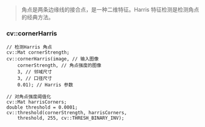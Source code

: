 > 角点是两条边缘线的接合点，是一种二维特征。Harris 特征检测是检测角点的经典方法。

### cv::cornerHarris

```
// 检测Harris 角点
cv::Mat cornerStrength;
cv::cornerHarris(image, // 输入图像
    cornerStrength, // 角点强度的图像
    3, // 邻域尺寸
    3, // 口径尺寸
    0.01); // Harris 参数
    
// 对角点强度阈值化
cv::Mat harrisCorners;
double threshold = 0.0001;
cv::threshold(cornerStrength, harrisCorners,
    threshold, 255, cv::THRESH_BINARY_INV);
```
